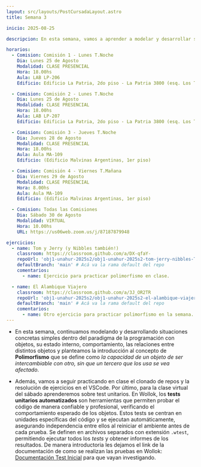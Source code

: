 ```yaml
---
layout: src/layouts/PostCursadaLayout.astro
title: Semana 3

inicio: 2025-08-25

descripcion: En esta semana, vamos a aprender a modelar y desarrollar situaciones concretas simples dentro del paradigma de la programación con objetos, su estado interno, comportamiento, las relaciones entre distintos objetos y comprender el concepto de Polimorfismo.

horarios:
  - Comision: Comisión 1 - Lunes T.Noche
    Dia: Lunes 25 de Agosto
    Modalidad: CLASE PRESENCIAL
    Hora: 18.00hs
    Aula: LAB LP-206
    Edificio: Edificio La Patria, 2do piso - La Patria 3800 (esq. Los Toldos)

  - Comision: Comisión 2 - Lunes T.Noche
    Dia: Lunes 25 de Agosto
    Modalidad: CLASE PRESENCIAL
    Hora: 18.00hs
    Aula: LAB LP-207
    Edificio: Edificio La Patria, 2do piso - La Patria 3800 (esq. Los Toldos)

  - Comision: Comisión 3 - Jueves T.Noche
    Dia: Jueves 28 de Agosto
    Modalidad: CLASE PRESENCIAL
    Hora: 18.00hs
    Aula: Aula MA-109
    Edificio: (Edificio Malvinas Argentinas, 1er piso)

  - Comision: Comisión 4 - Viernes T.Mañana
    Dia: Viernes 29 de Agosto
    Modalidad: CLASE PRESENCIAL
    Hora: 8.00hs
    Aula: Aula MA-109
    Edificio: (Edificio Malvinas Argentinas, 1er piso)

  - Comision: Todas las Comisiones
    Dia: Sábado 30 de Agosto
    Modalidad: VIRTUAL
    Hora: 10.00hs
    URL: https://us06web.zoom.us/j/87187879948

ejercicios:
  - name: Tom y Jerry (y Nibbles también!)
    classroom: https://classroom.github.com/a/DX-qfaY-
    repoUrl: 'obj1-unahur-2025s2/obj1-unahur-2025s2-tom-jerry-nibbles-TomJerryNibbles' # Acá va la URL del repo sin el "https://github.com/"
    defaultBranch: 'main' # Acá va la rama default del repo
    comentarios:
      - name: Ejercicio para practicar polimorfismo en clase.

  - name: El Alambique Viajero
    classroom: https://classroom.github.com/a/3J_OR2TR
    repoUrl: 'obj1-unahur-2025s2/obj1-unahur-2025s2-el-alambique-viajero-parte-1-elAlambiqueViajero1' # Acá va la URL del repo sin el "https://github.com/"
    defaultBranch: 'main' # Acá va la rama default del repo
    comentarios:
      - name: Otro ejercicio para practicar polimorfismo en la semana.
---
```


- En esta semana, continuamos modelando y desarrollando situaciones concretas simples dentro del paradigma de la programación con objetos, su estado interno, comportamiento, las relaciones entre distintos objetos y planteamos la introducción al concepto de **Polimorfismo** que se define como _la capacidad de un objeto de ser intercambiable con otro, sin que un tercero que los usa se vea afectado_.
  
- Además, vamos a seguir practicando en clase el clonado de repos y la resolución de ejercicios en el VSCode. Por último, para la clase virtual del sábado aprenderemos sobre test unitarios. En Wollok, los **tests unitarios automatizados** son herramientas que permiten probar el código de manera confiable y profesional, verificando el comportamiento esperado de los objetos. Estos tests se centran en unidades específicas del código y se ejecutan automáticamente, asegurando independencia entre ellos al reiniciar el ambiente antes de cada prueba. Se definen en archivos separados con extensión `.wtest`, permitiendo ejecutar todos los _tests_ y obtener informes de los resultados. De manera introductoria les dejamos el link de la documentación de como se realizan las pruebas en Wollok: <a href="https://www.wollok.org/documentation/tests/" target="_blank">Documentación Test Inicial</a> para que vayan investigando.
